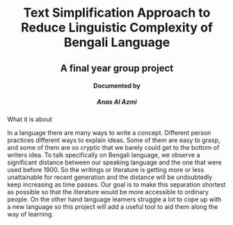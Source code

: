 <h1 align="center"> Text Simplification Approach to Reduce Linguistic Complexity of Bengali Language </h1>
<h2 align = "center" >A final year group project </h2> 
<h4 align = "center">Documented by <br/> <h5 align = "center">Anas Al Azmi</h5> </h4>
What it is about 


In a language there are many ways to write a concept. Different person practices
different ways to explain ideas. Some of them are easy to grasp, and some of them are
so cryptic that we barely could get to the bottom of writers idea. To talk specifically on
Bengali language, we observe a significant distance between our speaking language and
the one that were used before 1900. So the writings or literature is getting more or less
unattainable for recent generation and the distance will be undoubtedly keep increasing as
time passes. Our goal is to make this separation shortest as possible so that the literature
would be more accessible to ordinary people. On the other hand language learners struggle
a lot to cope up with a new language so this project will add a useful tool to aid them
along the way of learning.
